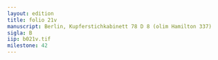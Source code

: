 ```yaml
---
layout: edition
title: folio 21v
manuscript: Berlin, Kupferstichkabinett 78 D 8 (olim Hamilton 337)
sigla: B
iip: b021v.tif
milestone: 42
---
```

